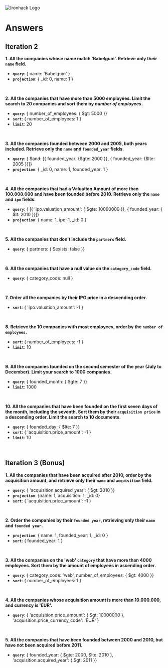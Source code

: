 ![Ironhack Logo](https://i.imgur.com/1QgrNNw.png)

# Answers

## Iteration 2

**1. All the companies whose name match 'Babelgum'. Retrieve only their `name` field.**

- **`query`**: { name: 'Babelgum' }
- **`projection`**: { _id: 0, name: 1 }

<br>

**2. All the companies that have more than 5000 employees. Limit the search to 20 companies and sort them by *number of employees*.**

- **`query`**: { number_of_employees: { $gt: 5000 }}
- **`sort`**: { number_of_employees: 1 }
- **`limit`**: 20

<br>

**3. All the companies founded between 2000 and 2005, both years included. Retrieve only the `name` and `founded_year` fields.**

- **`query`**: { $and: [{ founded_year: {$gte: 2000 }}, { founded_year: {$lte: 2005 }}]}
- **`projection`**: { _id: 0, name: 1, founded_year: 1 }

<br>

**4. All the companies that had a Valuation Amount of more than 100.000.000 and have been founded before 2010. Retrieve only the `name` and `ipo` fields.**

<!-- - **`query`**: { $and: [{ 'ipo.valuation_amount': { $gte: 10000000 }}, { founded_year: { $lt: 2010 }}]} -->
- **`query`**: { [{ 'ipo.valuation_amount': { $gte: 10000000 }}, { founded_year: { $lt: 2010 }}]}
- **`projection`**: { name: 1, ipo: 1, _id: 0 }

<br>

**5. All the companies that don't include the `partners` field.**

- **`query`**: { partners: { $exists: false }}

<br>

**6. All the companies that have a null value on the `category_code` field.**

- **`query`**: { category_code: null }

<br>

**7. Order all the companies by their IPO price in a descending order.**

- **`sort`**: { 'ipo.valuation_amount': -1 }

<br>

**8. Retrieve the 10 companies with most employees, order by the `number of employees`.**

- **`sort`**: { number_of_employees: -1 }
- **`limit`**: 10

<br>

**9. All the companies founded on the second semester of the year (July to December). Limit your search to 1000 companies.**

- **`query`**: { founded_month: { $gte: 7 }}
- **`limit`**: 1000

<br>

**10. All the companies that have been founded on the first seven days of the month, including the seventh. Sort them by their `acquisition price` in a descending order. Limit the search to 10 documents.**

- **`query`**: { founded_day: { $lte: 7 }}
- **`sort`**: { 'acquisition.price_amount': -1 }
- **`limit`**: 10

<br>

## Iteration 3 (Bonus)

**1. All the companies that have been acquired after 2010, order by the acquisition amount, and retrieve only their `name` and `acquisition` field.**

- **`query`**: { 'acquisition.acquired_year': { $gt: 2010 }}
- **`projection`**: {name: 1, acquisition: 1, _id: 0}
- **`sort`**: { 'acquisition.price_amount': -1 }

<br>

**2. Order the companies by their `founded year`, retrieving only their `name` and `founded year`.**

- **`projection`**: { name: 1, founded_year: 1, _id: 0 }
- **`sort`**: { founded_year: 1 }

<br>

**3. All the companies on the 'web' `category` that have more than 4000 employees. Sort them by the amount of employees in ascending order.**

- **`query`**: { category_code: 'web', number_of_employees: { $gt: 4000 }}
- **`sort`**: { number_of_employees: 1 }

<br>

**4. All the companies whose acquisition amount is more than 10.000.000, and currency is 'EUR'.**

- **`query`**: { 'acquisition.price_amount': { $gt: 10000000 }, 'acquisition.price_currency_code': 'EUR' }

<br>

**5. All the companies that have been founded between 2000 and 2010, but have not been acquired before 2011.**

- **`query`**: { founded_year: { $gte: 2000, $lte: 2010 }, 'acquisition.acquired_year': { $gt: 2011 }}

<br>
